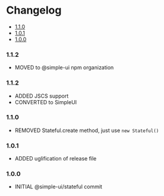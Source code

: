 <!-- START doctoc generated TOC please keep comment here to allow auto update -->
<!-- DON'T EDIT THIS SECTION, INSTEAD RE-RUN doctoc TO UPDATE -->
# Changelog

- [1.1.0](#110)
- [1.0.1](#101)
- [1.0.0](#100)

<!-- END doctoc generated TOC please keep comment here to allow auto update -->

### 1.1.2

- MOVED to @simple-ui npm organization

### 1.1.2

- ADDED JSCS support
- CONVERTED to SimpleUI

### 1.1.0

* REMOVED Stateful.create method, just use `new Stateful()`

### 1.0.1

* ADDED uglification of release file

### 1.0.0

* INITIAL @simple-ui/stateful commit
